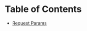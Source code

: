 # Table of Contents

* [Request Params](https://github.com/andydlindsay/video-planning/blob/master/request-params)
